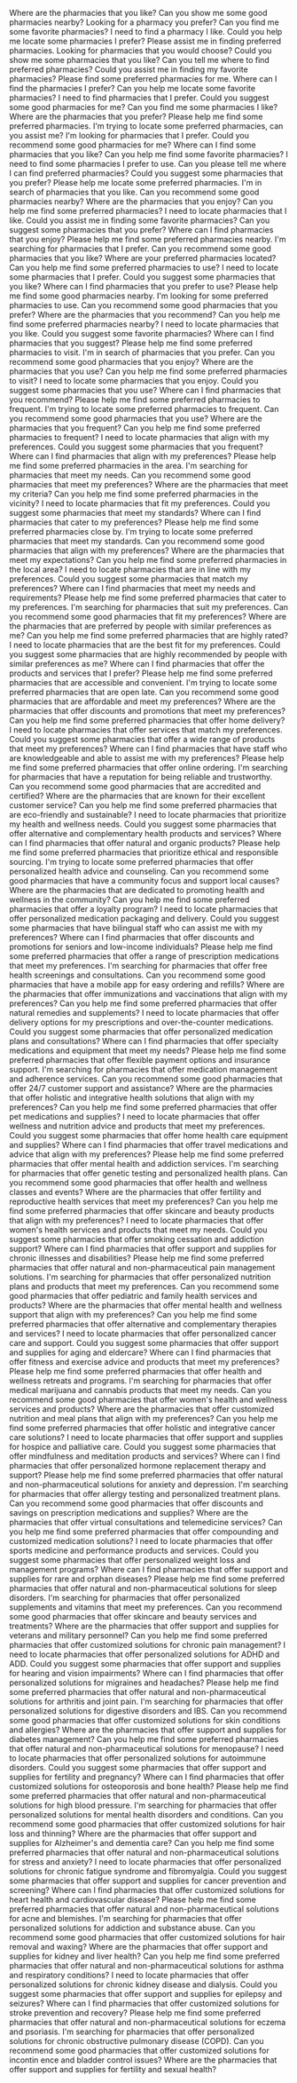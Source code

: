 Where are the pharmacies that you like?
Can you show me some good pharmacies nearby?
Looking for a pharmacy you prefer?
Can you find me some favorite pharmacies?
I need to find a pharmacy I like.
Could you help me locate some pharmacies I prefer?
Please assist me in finding preferred pharmacies.
Looking for pharmacies that you would choose?
Could you show me some pharmacies that you like?
Can you tell me where to find preferred pharmacies?
Could you assist me in finding my favorite pharmacies?
Please find some preferred pharmacies for me.
Where can I find the pharmacies I prefer?
Can you help me locate some favorite pharmacies?
I need to find pharmacies that I prefer.
Could you suggest some good pharmacies for me?
Can you find me some pharmacies I like?
Where are the pharmacies that you prefer?
Please help me find some preferred pharmacies.
I'm trying to locate some preferred pharmacies, can you assist me?
I'm looking for pharmacies that I prefer.
Could you recommend some good pharmacies for me?
Where can I find some pharmacies that you like?
Can you help me find some favorite pharmacies?
I need to find some pharmacies I prefer to use.
Can you please tell me where I can find preferred pharmacies?
Could you suggest some pharmacies that you prefer?
Please help me locate some preferred pharmacies.
I'm in search of pharmacies that you like.
Can you recommend some good pharmacies nearby?
Where are the pharmacies that you enjoy?
Can you help me find some preferred pharmacies?
I need to locate pharmacies that I like.
Could you assist me in finding some favorite pharmacies?
Can you suggest some pharmacies that you prefer?
Where can I find pharmacies that you enjoy?
Please help me find some preferred pharmacies nearby.
I'm searching for pharmacies that I prefer.
Can you recommend some good pharmacies that you like?
Where are your preferred pharmacies located?
Can you help me find some preferred pharmacies to use?
I need to locate some pharmacies that I prefer.
Could you suggest some pharmacies that you like?
Where can I find pharmacies that you prefer to use?
Please help me find some good pharmacies nearby.
I'm looking for some preferred pharmacies to use.
Can you recommend some good pharmacies that you prefer?
Where are the pharmacies that you recommend?
Can you help me find some preferred pharmacies nearby?
I need to locate pharmacies that you like.
Could you suggest some favorite pharmacies?
Where can I find pharmacies that you suggest?
Please help me find some preferred pharmacies to visit.
I'm in search of pharmacies that you prefer.
Can you recommend some good pharmacies that you enjoy?
Where are the pharmacies that you use?
Can you help me find some preferred pharmacies to visit?
I need to locate some pharmacies that you enjoy.
Could you suggest some pharmacies that you use?
Where can I find pharmacies that you recommend?
Please help me find some preferred pharmacies to frequent.
I'm trying to locate some preferred pharmacies to frequent.
Can you recommend some good pharmacies that you use?
Where are the pharmacies that you frequent?
Can you help me find some preferred pharmacies to frequent?
I need to locate pharmacies that align with my preferences.
Could you suggest some pharmacies that you frequent?
Where can I find pharmacies that align with my preferences?
Please help me find some preferred pharmacies in the area.
I'm searching for pharmacies that meet my needs.
Can you recommend some good pharmacies that meet my preferences?
Where are the pharmacies that meet my criteria?
Can you help me find some preferred pharmacies in the vicinity?
I need to locate pharmacies that fit my preferences.
Could you suggest some pharmacies that meet my standards?
Where can I find pharmacies that cater to my preferences?
Please help me find some preferred pharmacies close by.
I'm trying to locate some preferred pharmacies that meet my standards.
Can you recommend some good pharmacies that align with my preferences?
Where are the pharmacies that meet my expectations?
Can you help me find some preferred pharmacies in the local area?
I need to locate pharmacies that are in line with my preferences.
Could you suggest some pharmacies that match my preferences?
Where can I find pharmacies that meet my needs and requirements?
Please help me find some preferred pharmacies that cater to my preferences.
I'm searching for pharmacies that suit my preferences.
Can you recommend some good pharmacies that fit my preferences?
Where are the pharmacies that are preferred by people with similar preferences as me?
Can you help me find some preferred pharmacies that are highly rated?
I need to locate pharmacies that are the best fit for my preferences.
Could you suggest some pharmacies that are highly recommended by people with similar preferences as me?
Where can I find pharmacies that offer the products and services that I prefer?
Please help me find some preferred pharmacies that are accessible and convenient.
I'm trying to locate some preferred pharmacies that are open late.
Can you recommend some good pharmacies that are affordable and meet my preferences?
Where are the pharmacies that offer discounts and promotions that meet my preferences?
Can you help me find some preferred pharmacies that offer home delivery?
I need to locate pharmacies that offer services that match my preferences.
Could you suggest some pharmacies that offer a wide range of products that meet my preferences?
Where can I find pharmacies that have staff who are knowledgeable and able to assist me with my preferences?
Please help me find some preferred pharmacies that offer online ordering.
I'm searching for pharmacies that have a reputation for being reliable and trustworthy.
Can you recommend some good pharmacies that are accredited and certified?
Where are the pharmacies that are known for their excellent customer service?
Can you help me find some preferred pharmacies that are eco-friendly and sustainable?
I need to locate pharmacies that prioritize my health and wellness needs.
Could you suggest some pharmacies that offer alternative and complementary health products and services?
Where can I find pharmacies that offer natural and organic products?
Please help me find some preferred pharmacies that prioritize ethical and responsible sourcing.
I'm trying to locate some preferred pharmacies that offer personalized health advice and counseling.
Can you recommend some good pharmacies that have a community focus and support local causes?
Where are the pharmacies that are dedicated to promoting health and wellness in the community?
Can you help me find some preferred pharmacies that offer a loyalty program?
I need to locate pharmacies that offer personalized medication packaging and delivery.
Could you suggest some pharmacies that have bilingual staff who can assist me with my preferences?
Where can I find pharmacies that offer discounts and promotions for seniors and low-income individuals?
Please help me find some preferred pharmacies that offer a range of prescription medications that meet my preferences.
I'm searching for pharmacies that offer free health screenings and consultations.
Can you recommend some good pharmacies that have a mobile app for easy ordering and refills?
Where are the pharmacies that offer immunizations and vaccinations that align with my preferences?
Can you help me find some preferred pharmacies that offer natural remedies and supplements?
I need to locate pharmacies that offer delivery options for my prescriptions and over-the-counter medications.
Could you suggest some pharmacies that offer personalized medication plans and consultations?
Where can I find pharmacies that offer specialty medications and equipment that meet my needs?
Please help me find some preferred pharmacies that offer flexible payment options and insurance support.
I'm searching for pharmacies that offer medication management and adherence services.
Can you recommend some good pharmacies that offer 24/7 customer support and assistance?
Where are the pharmacies that offer holistic and integrative health solutions that align with my preferences?
Can you help me find some preferred pharmacies that offer pet medications and supplies?
I need to locate pharmacies that offer wellness and nutrition advice and products that meet my preferences.
Could you suggest some pharmacies that offer home health care equipment and supplies?
Where can I find pharmacies that offer travel medications and advice that align with my preferences?
Please help me find some preferred pharmacies that offer mental health and addiction services.
I'm searching for pharmacies that offer genetic testing and personalized health plans.
Can you recommend some good pharmacies that offer health and wellness classes and events?
Where are the pharmacies that offer fertility and reproductive health services that meet my preferences?
Can you help me find some preferred pharmacies that offer skincare and beauty products that align with my preferences?
I need to locate pharmacies that offer women's health services and products that meet my needs.
Could you suggest some pharmacies that offer smoking cessation and addiction support?
Where can I find pharmacies that offer support and supplies for chronic illnesses and disabilities?
Please help me find some preferred pharmacies that offer natural and non-pharmaceutical pain management solutions.
I'm searching for pharmacies that offer personalized nutrition plans and products that meet my preferences.
Can you recommend some good pharmacies that offer pediatric and family health services and products?
Where are the pharmacies that offer mental health and wellness support that align with my preferences?
Can you help me find some preferred pharmacies that offer alternative and complementary therapies and services?
I need to locate pharmacies that offer personalized cancer care and support.
Could you suggest some pharmacies that offer support and supplies for aging and eldercare?
Where can I find pharmacies that offer fitness and exercise advice and products that meet my preferences?
Please help me find some preferred pharmacies that offer health and wellness retreats and programs.
I'm searching for pharmacies that offer medical marijuana and cannabis products that meet my needs.
Can you recommend some good pharmacies that offer women's health and wellness services and products?
Where are the pharmacies that offer customized nutrition and meal plans that align with my preferences?
Can you help me find some preferred pharmacies that offer holistic and integrative cancer care solutions?
I need to locate pharmacies that offer support and supplies for hospice and palliative care.
Could you suggest some pharmacies that offer mindfulness and meditation products and services?
Where can I find pharmacies that offer personalized hormone replacement therapy and support?
Please help me find some preferred pharmacies that offer natural and non-pharmaceutical solutions for anxiety and depression.
I'm searching for pharmacies that offer allergy testing and personalized treatment plans.
Can you recommend some good pharmacies that offer discounts and savings on prescription medications and supplies?
Where are the pharmacies that offer virtual consultations and telemedicine services?
Can you help me find some preferred pharmacies that offer compounding and customized medication solutions?
I need to locate pharmacies that offer sports medicine and performance products and services.
Could you suggest some pharmacies that offer personalized weight loss and management programs?
Where can I find pharmacies that offer support and supplies for rare and orphan diseases?
Please help me find some preferred pharmacies that offer natural and non-pharmaceutical solutions for sleep disorders.
I'm searching for pharmacies that offer personalized supplements and vitamins that meet my preferences.
Can you recommend some good pharmacies that offer skincare and beauty services and treatments?
Where are the pharmacies that offer support and supplies for veterans and military personnel?
Can you help me find some preferred pharmacies that offer customized solutions for chronic pain management?
I need to locate pharmacies that offer personalized solutions for ADHD and ADD.
Could you suggest some pharmacies that offer support and supplies for hearing and vision impairments?
Where can I find pharmacies that offer personalized solutions for migraines and headaches?
Please help me find some preferred pharmacies that offer natural and non-pharmaceutical solutions for arthritis and joint pain.
I'm searching for pharmacies that offer personalized solutions for digestive disorders and IBS.
Can you recommend some good pharmacies that offer customized solutions for skin conditions and allergies?
Where are the pharmacies that offer support and supplies for diabetes management?
Can you help me find some preferred pharmacies that offer natural and non-pharmaceutical solutions for menopause?
I need to locate pharmacies that offer personalized solutions for autoimmune disorders.
Could you suggest some pharmacies that offer support and supplies for fertility and pregnancy?
Where can I find pharmacies that offer customized solutions for osteoporosis and bone health?
Please help me find some preferred pharmacies that offer natural and non-pharmaceutical solutions for high blood pressure.
I'm searching for pharmacies that offer personalized solutions for mental health disorders and conditions.
Can you recommend some good pharmacies that offer customized solutions for hair loss and thinning?
Where are the pharmacies that offer support and supplies for Alzheimer's and dementia care?
Can you help me find some preferred pharmacies that offer natural and non-pharmaceutical solutions for stress and anxiety?
I need to locate pharmacies that offer personalized solutions for chronic fatigue syndrome and fibromyalgia.
Could you suggest some pharmacies that offer support and supplies for cancer prevention and screening?
Where can I find pharmacies that offer customized solutions for heart health and cardiovascular disease?
Please help me find some preferred pharmacies that offer natural and non-pharmaceutical solutions for acne and blemishes.
I'm searching for pharmacies that offer personalized solutions for addiction and substance abuse.
Can you recommend some good pharmacies that offer customized solutions for hair removal and waxing?
Where are the pharmacies that offer support and supplies for kidney and liver health?
Can you help me find some preferred pharmacies that offer natural and non-pharmaceutical solutions for asthma and respiratory conditions?
I need to locate pharmacies that offer personalized solutions for chronic kidney disease and dialysis.
Could you suggest some pharmacies that offer support and supplies for epilepsy and seizures?
Where can I find pharmacies that offer customized solutions for stroke prevention and recovery?
Please help me find some preferred pharmacies that offer natural and non-pharmaceutical solutions for eczema and psoriasis.
I'm searching for pharmacies that offer personalized solutions for chronic obstructive pulmonary disease (COPD).
Can you recommend some good pharmacies that offer customized solutions for incontin ence and bladder control issues?
Where are the pharmacies that offer support and supplies for fertility and sexual health?
